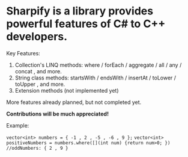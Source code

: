 # Sharpify is a library provides powerful features of C# to C++ developers.

Key Features:
1) Collection's LINQ methods: where / forEach / aggregate / all / any / concat , and more.
2) String class methods: startsWith / endsWith / insertAt / toLower / toUpper ,  and more.
3) Extension methods (not implemented yet)

More features already planned, but not completed yet.

**Contributions will be much appreciated!**

Example:

`vector<int> numbers = { -1 , 2 , -5 , -6 , 9 };`
`vector<int> positiveNumbers = numbers.where([](int num) {return num>0; })   //oddNumbers: { 2 , 9 }`
